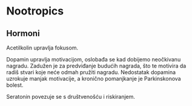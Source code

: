 # Nootropics

## Hormoni

Acetilkolin upravlja fokusom.

Dopamin upravlja motivacijom, oslobađa se kad dobijemo neočkivanu nagradu. Zadužen je za predviđanje budućih nagrada, što te motivira da radiš stvari koje neće odmah pružiti nagradu. Nedostatak dopamina uzrokuje manjak motivacije, a kronično pomanjkanje je Parkinskonova bolest.

Seratonin povezuje se s društvenošću i riskiranjem.
